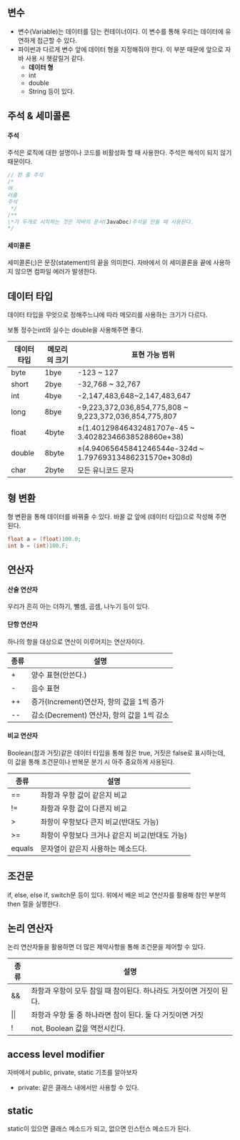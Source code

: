 ## 변수
- 변수(Variable)는 데이터를 담는 컨테이너이다. 이 변수를 통해 우리는 데이터에
유연하게 접근할 수 있다.
- 파이썬과 다르게 변수 앞에 데이터 형을 지정해줘야 한다. 이 부분 때문에 앞으로 
자바 사용 시 헷갈릴거 같다.
    - **데이터 형**
    - int
    - double
    - String 등이 있다.
    
## 주석 & 세미콜론
#### 주석
주석은 로직에 대한 설명이나 코드를 비활성화 할 때 사용한다. 주석은 해석이
되지 않기 때문이다.
```java
// 한 줄 주석
/* 
여
러줄
주석
 */
/**
\*가 두개로 시작하는 것은 자바의 문서(JavaDoc)주석을 만들 때 사용된다. 
*/
```

#### 세미콜론
세미콜론(;)은 문장(statement)의 끝을 의미한다. 자바에서 이 세미콜론을 끝에
사용하지 않으면 컴파일 에러가 발생한다. 

## 데이터 타입
데이터 타입을 무엇으로 정해주느냐에 따라 메모리를 사용하는 크기가 다르다.

보통 정수는int와 실수는 double을 사용해주면 좋다.
 
|데이터 타입|메모리의 크기|표현 가능 범위|
|--------|----------|----------|
|byte|1bye|-123 ~ 127|
|short|2bye|-32,768 ~ 32,767|
|int|4bye|-2,147,483,648~2,147,483,647|
|long|8bye|-9,223,372,036,854,775,808 ~ 9,223,372,036,854,775,807|
|float|4byte|±(1.40129846432481707e-45 ~ 3.40282346638528860e+38)|
|double|8byte|±(4.94065645841246544e-324d ~ 1.79769313486231570e+308d)|
|char|2byte|모든 유니코드 문자|

## 형 변환
형 변환을 통해 데이터를 바꿔줄 수 있다.
바꿀 값 앞에 (데이터 타입)으로 작성해 주면 된다.
```java
float a = (float)100.0;
int b = (int)100.F;
```

## 연산자
#### 산술 연산자
우리가 흔히 아는 더하기, 뺄셈, 곱셈, 나누기 등이 있다.
#### 단항 연산자
하나의 항을 대상으로 연산이 이루어지는 연산자이다.

|종류|설명|
|---|-----|
|+|양수 표현(안쓴다.)|
|-|음수 표현|
|++|증가(Increment)연산자, 항의 값을 1씩 증가|
|--|감소(Decrement) 연산자, 항의 값을 1씩 감소|

#### 비교 연산자
Boolean(참과 거짓)같은 데이터 타입을 통해 참은 true, 거짓은 false로
표시하는데, 이 값을 통해 조건문이나 반복문 분기 시 아주 중요하게 사용된다.

|종류|설명|
|---|---|
|==|좌항과 우항 값이 같은지 비교|
|!=|좌항과 우항 값이 다른지 비교|
|>|좌항이 우항보다 큰지 비교(반대도 가능)|
|>=|좌항이 우항보다 크거나 같은지 비교(반대도 가능)|
|equals|문자열이 같은지 사용하는 메소드다.|

## 조건문
if, else, else if, switch문 등이 있다.
위에서 배운 비교 연산자를 활용해 참인 부분의 then 절을 실행한다.

## 논리 연산자
논리 연산자들을 활용하면 더 많은 제약사항을 통해 조건문을 제어할 수 있다.

|종류|설명|
|---|---|
|&&|좌항과 우항이 모두 참일 때 참이된다. 하나라도 거짓이면 거짓이 된다.|
|\|\||좌항과 우항 둘 중 하나라면 참이 된다. 둘 다 거짓이면 거짓|
|!|not, Boolean 값을 역전시킨다.|

## access level modifier
자바에서 public, private, static 기초를 알아보자

- private: 같은 클래스 내에서만 사용할 수 있다.

## static
static이 있으면 클래스 메소드가 되고,
없으면 인스턴스 메소드가 된다.